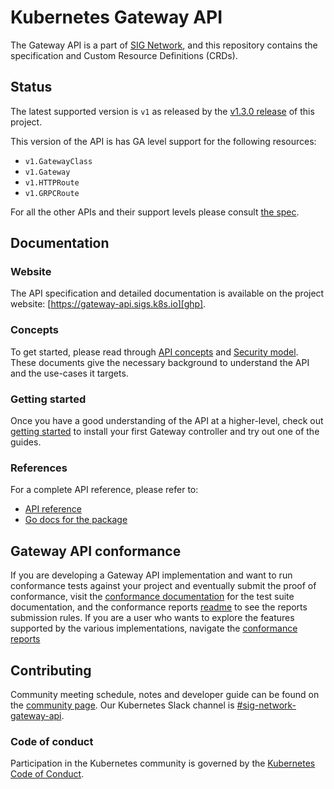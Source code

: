 # Kubernetes Gateway API

The Gateway API is a part of [SIG Network][sn], and this repository contains
the specification and Custom Resource Definitions (CRDs).

## Status

The latest supported version is `v1` as released by
the [v1.3.0 release][gh_release] of this project.

This version of the API is has GA level support for the following resources:

- `v1.GatewayClass`
- `v1.Gateway`
- `v1.HTTPRoute`
- `v1.GRPCRoute`

For all the other APIs and their support levels please consult [the spec][spec].

## Documentation

### Website

The API specification and detailed documentation is available on the project
website: [https://gateway-api.sigs.k8s.io][ghp].

### Concepts

To get started, please read through [API concepts][concepts] and
[Security model][security-model]. These documents give the necessary background
to understand the API and the use-cases it targets.

### Getting started

Once you have a good understanding of the API at a higher-level, check out
[getting started][getting-started] to install your first Gateway controller and try out
one of the guides.

### References

For a complete API reference, please refer to:

- [API reference][spec]
- [Go docs for the package][godoc]

## Gateway API conformance

If you are developing a Gateway API implementation and want to run conformance tests
against your project and eventually submit the proof of conformance, visit the [conformance
documentation][conformance-docs] for the test suite documentation, and the conformance
reports [readme][reports-readme] to see the reports submission rules. If you
are a user who wants to explore the features supported by the various implementations,
navigate the [conformance reports][conformance-reports]

## Contributing

Community meeting schedule, notes and developer guide can be found on the
[community page][cm].
Our Kubernetes Slack channel is [#sig-network-gateway-api][slack].

### Code of conduct

Participation in the Kubernetes community is governed by the
[Kubernetes Code of Conduct](code-of-conduct.md).

[ghp]: https://gateway-api.sigs.k8s.io/
[sn]: https://github.com/kubernetes/community/tree/master/sig-network
[cm]: https://gateway-api.sigs.k8s.io/contributing/community
[slack]: https://kubernetes.slack.com/messages/sig-network-gateway-api
[getting-started]: https://gateway-api.sigs.k8s.io/guides/
[spec]: https://gateway-api.sigs.k8s.io/reference/spec/
[concepts]: https://gateway-api.sigs.k8s.io/concepts/api-overview
[security-model]: https://gateway-api.sigs.k8s.io/concepts/security-model
[gh_release]: https://github.com/kubernetes-sigs/gateway-api/releases/tag/v1.3.0
[godoc]: https://pkg.go.dev/sigs.k8s.io/gateway-api
[conformance-docs]: https://gateway-api.sigs.k8s.io/concepts/conformance/
[reports-readme]: ./conformance/reports/README.md
[conformance-reports]: ./conformance/reports/
